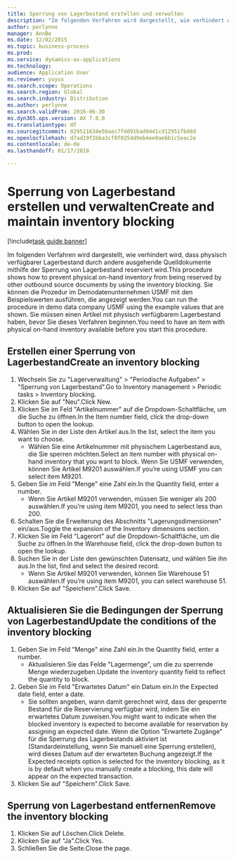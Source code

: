 ```yaml
---
title: Sperrung von Lagerbestand erstellen und verwalten
description: "Im folgenden Verfahren wird dargestellt, wie verhindert wird, dass physisch verfügbarer Lagerbestand durch andere ausgehende Quelldokumente mithilfe der Sperrung von Lagerbestand reserviert wird."
author: perlynne
manager: AnnBe
ms.date: 12/02/2015
ms.topic: business-process
ms.prod: 
ms.service: dynamics-ax-applications
ms.technology: 
audience: Application User
ms.reviewer: yuyus
ms.search.scope: Operations
ms.search.region: Global
ms.search.industry: Distribution
ms.author: perlynne
ms.search.validFrom: 2016-06-30
ms.dyn365.ops.version: AX 7.0.0
ms.translationtype: HT
ms.sourcegitcommit: 029511634e56aec7fdd91bad9441cd12951fbd8d
ms.openlocfilehash: d7ad19f2bba3cf0f0254d9eb4ee0ae6b1c5eac2e
ms.contentlocale: de-de
ms.lasthandoff: 01/17/2018

---
```

# <a name="create-and-maintain-inventory-blocking"></a><span data-ttu-id="15820-103">Sperrung von Lagerbestand erstellen und verwalten</span><span class="sxs-lookup"><span data-stu-id="15820-103">Create and maintain inventory blocking</span></span>

[!include[task guide banner](../../includes/task-guide-banner.md)]

<span data-ttu-id="15820-104">Im folgenden Verfahren wird dargestellt, wie verhindert wird, dass physisch verfügbarer Lagerbestand durch andere ausgehende Quelldokumente mithilfe der Sperrung von Lagerbestand reserviert wird.</span><span class="sxs-lookup"><span data-stu-id="15820-104">This procedure shows how to prevent physical on-hand inventory from being reserved by other outbound source documents by using the inventory blocking.</span></span> <span data-ttu-id="15820-105">Sie können die Prozedur im Demodatenunternehmen USMF mit den Beispielswerten ausführen, die angezeigt werden.</span><span class="sxs-lookup"><span data-stu-id="15820-105">You can run the procedure in demo data company USMF using the example values that are shown.</span></span> <span data-ttu-id="15820-106">Sie müssen einen Artikel mit physisch verfügbarem Lagerbestand haben, bevor Sie dieses Verfahren beginnen.</span><span class="sxs-lookup"><span data-stu-id="15820-106">You need to have an item with physical on-hand inventory available before you start this procedure.</span></span>


## <a name="create-an-inventory-blocking"></a><span data-ttu-id="15820-107">Erstellen einer Sperrung von Lagerbestand</span><span class="sxs-lookup"><span data-stu-id="15820-107">Create an inventory blocking</span></span>
1. <span data-ttu-id="15820-108">Wechseln Sie zu "Lagerverwaltung" > "Periodische Aufgaben" > "Sperrung von Lagerbestand".</span><span class="sxs-lookup"><span data-stu-id="15820-108">Go to Inventory management > Periodic tasks > Inventory blocking.</span></span>
2. <span data-ttu-id="15820-109">Klicken Sie auf "Neu".</span><span class="sxs-lookup"><span data-stu-id="15820-109">Click New.</span></span>
3. <span data-ttu-id="15820-110">Klicken Sie im Feld "Artikelnummer" auf die Dropdown-Schaltfläche, um die Suche zu öffnen.</span><span class="sxs-lookup"><span data-stu-id="15820-110">In the Item number field, click the drop-down button to open the lookup.</span></span>
4. <span data-ttu-id="15820-111">Wählen Sie in der Liste den Artikel aus.</span><span class="sxs-lookup"><span data-stu-id="15820-111">In the list, select the item you want to choose.</span></span>
    * <span data-ttu-id="15820-112">Wählen Sie eine Artikelnummer mit physischem Lagerbestand aus, die Sie sperren möchten.</span><span class="sxs-lookup"><span data-stu-id="15820-112">Select an item number with physical on-hand inventory that you want to block.</span></span> <span data-ttu-id="15820-113">Wenn Sie USMF verwenden, können Sie Artikel M9201 auswählen.</span><span class="sxs-lookup"><span data-stu-id="15820-113">If you’re using USMF you can select item M9201.</span></span>  
5. <span data-ttu-id="15820-114">Geben Sie im Feld "Menge" eine Zahl ein.</span><span class="sxs-lookup"><span data-stu-id="15820-114">In the Quantity field, enter a number.</span></span>
    * <span data-ttu-id="15820-115">Wenn Sie Artikel M9201 verwenden, müssen Sie weniger als 200 auswählen.</span><span class="sxs-lookup"><span data-stu-id="15820-115">If you’re using item M9201, you need to select less than 200.</span></span>  
6. <span data-ttu-id="15820-116">Schalten Sie die Erweiterung des Abschnitts "Lagerungsdimensionen" ein/aus.</span><span class="sxs-lookup"><span data-stu-id="15820-116">Toggle the expansion of the Inventory dimensions section.</span></span>
7. <span data-ttu-id="15820-117">Klicken Sie im Feld "Lagerort" auf die Dropdown-Schaltfläche, um die Suche zu öffnen.</span><span class="sxs-lookup"><span data-stu-id="15820-117">In the Warehouse field, click the drop-down button to open the lookup.</span></span>
8. <span data-ttu-id="15820-118">Suchen Sie in der Liste den gewünschten Datensatz, und wählen Sie ihn aus.</span><span class="sxs-lookup"><span data-stu-id="15820-118">In the list, find and select the desired record.</span></span>
    * <span data-ttu-id="15820-119">Wenn Sie Artikel M9201 verwenden, können Sie Warehouse 51 auswählen.</span><span class="sxs-lookup"><span data-stu-id="15820-119">If you’re using item M9201, you can select warehouse 51.</span></span>  
9. <span data-ttu-id="15820-120">Klicken Sie auf "Speichern".</span><span class="sxs-lookup"><span data-stu-id="15820-120">Click Save.</span></span>

## <a name="update-the-conditions-of-the-inventory-blocking"></a><span data-ttu-id="15820-121">Aktualisieren Sie die Bedingungen der Sperrung von Lagerbestand</span><span class="sxs-lookup"><span data-stu-id="15820-121">Update the conditions of the inventory blocking</span></span>
1. <span data-ttu-id="15820-122">Geben Sie im Feld "Menge" eine Zahl ein.</span><span class="sxs-lookup"><span data-stu-id="15820-122">In the Quantity field, enter a number.</span></span>
    * <span data-ttu-id="15820-123">Aktualisieren Sie das Felde "Lagermenge", um die zu sperrende Menge wiederzugeben.</span><span class="sxs-lookup"><span data-stu-id="15820-123">Update the inventory quantity field to reflect the quantity to block.</span></span>  
2. <span data-ttu-id="15820-124">Geben Sie im Feld "Erwartetes Datum" ein Datum ein.</span><span class="sxs-lookup"><span data-stu-id="15820-124">In the Expected date field, enter a date.</span></span>
    * <span data-ttu-id="15820-125">Sie sollten angeben, wann damit gerechnet wird, dass der gesperrte Bestand für die Reservierung verfügbar wird, indem Sie ein erwartetes Datum zuweisen.</span><span class="sxs-lookup"><span data-stu-id="15820-125">You might want to indicate when the blocked inventory is expected to become available for reservation by assigning an expected date.</span></span> <span data-ttu-id="15820-126">Wenn die Option "Erwartete Zugänge" für die Sperrung des Lagerbestands aktiviert ist (Standardeinstellung, wenn Sie manuell eine Sperrung erstellen), wird dieses Datum auf der erwarteten Buchung angezeigt.</span><span class="sxs-lookup"><span data-stu-id="15820-126">If the Expected receipts option is selected for the inventory blocking, as it is by default when you manually create a blocking, this date will appear on the expected transaction.</span></span>  
3. <span data-ttu-id="15820-127">Klicken Sie auf "Speichern".</span><span class="sxs-lookup"><span data-stu-id="15820-127">Click Save.</span></span>

## <a name="remove-the-inventory-blocking"></a><span data-ttu-id="15820-128">Sperrung von Lagerbestand entfernen</span><span class="sxs-lookup"><span data-stu-id="15820-128">Remove the inventory blocking</span></span>
1. <span data-ttu-id="15820-129">Klicken Sie auf Löschen.</span><span class="sxs-lookup"><span data-stu-id="15820-129">Click Delete.</span></span>
2. <span data-ttu-id="15820-130">Klicken Sie auf "Ja".</span><span class="sxs-lookup"><span data-stu-id="15820-130">Click Yes.</span></span>
3. <span data-ttu-id="15820-131">Schließen Sie die Seite.</span><span class="sxs-lookup"><span data-stu-id="15820-131">Close the page.</span></span>

